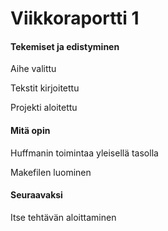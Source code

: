 # Viikkoraportti 1

#### Tekemiset ja edistyminen

Aihe valittu

Tekstit kirjoitettu

Projekti aloitettu

#### Mitä opin

Huffmanin toimintaa yleisellä tasolla

Makefilen luominen

#### Seuraavaksi

Itse tehtävän aloittaminen
